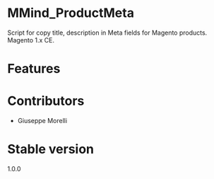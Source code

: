 MMind_ProductMeta
==================

Script for copy title, description in Meta fields for Magento products.
Magento 1.x CE.

# Features


# Contributors
- Giuseppe Morelli

# Stable version

1.0.0